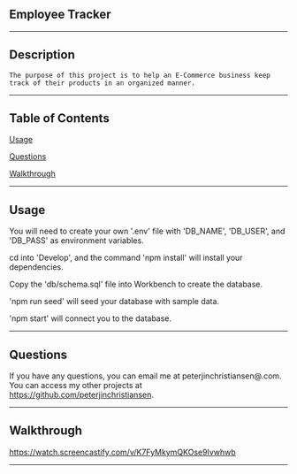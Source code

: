 
## Employee Tracker

---
## Description

    The purpose of this project is to help an E-Commerce business keep track of their products in an organized manner.

---
    

    
## Table of Contents

[Usage](#usage)

[Questions](#questions)

[Walkthrough](#walkthrough)

---



    


## Usage
            
You will need to create your own '.env' file with 'DB_NAME', 'DB_USER', and 'DB_PASS' as environment variables.

cd into 'Develop', and the command 'npm install' will install your dependencies.

Copy the 'db/schema.sql' file into Workbench to create the database.

'npm run seed' will seed your database with sample data.

'npm start' will connect you to the database.
        
---
        
            


        

    
## Questions

If you have any questions, you can email me at peterjinchristiansen@.com. You can access my other projects at https://github.com/peterjinchristiansen.


---


## Walkthrough

https://watch.screencastify.com/v/K7FyMkymQKOse9Ivwhwb

---